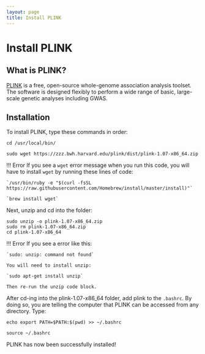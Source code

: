```yaml
---
layout: page
title: Install PLINK
---
```


Install PLINK
===============

## What is PLINK?
[PLINK](http://zzz.bwh.harvard.edu/plink/index.shtml) is a free, open-source whole-genome association analysis toolset. The software is designed flexibly to perform a wide range of basic, large-scale genetic analyses including GWAS.

## Installation

To install PLINK, type these commands in order:

```
cd /usr/local/bin/

sudo wget https://zzz.bwh.harvard.edu/plink/dist/plink-1.07-x86_64.zip

```

!!! Error
    If you see a `wget` error message when you run this code, you will have to install `wget` by running these lines of code:


    `/usr/bin/ruby -e "$(curl -fsSL https://raw.githubusercontent.com/Homebrew/install/master/install)"`

    `brew install wget`


Next, unzip and cd into the folder:

```
sudo unzip -o plink-1.07-x86_64.zip
sudo rm plink-1.07-x86_64.zip
cd plink-1.07-x86_64
```

!!! Error
    If you see a error like this:

    `sudo: unzip: command not found`

    You will need to install unzip:

    `sudo apt-get install unzip`

    Then re-run the unzip code block.

After cd-ing into the plink-1.07-x86_64 folder, add plink to the `.bashrc`. By doing so, you are telling the computer that PLINK can be accessed from any directory. Type:

```
echo export PATH=$PATH:$(pwd) >> ~/.bashrc

source ~/.bashrc
```

PLINK has now been successfully installed!
